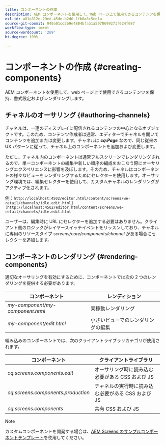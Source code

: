 ```yaml
---
title: コンポーネントの作成
description: AEM コンポーネントを使用して、Web ページ上で使用できるコンテンツを保持、書式設定およびレンダリングします。チャネルのオーサリングとコンポーネントのレンダリングについて学習するには、このページの説明に従います。
exl-id: a81e812e-29ed-45de-b2d0-1fb0a8c5ce1a
source-git-commit: 940a01cd3b9e4804bfab1a5970699271f624f087
workflow-type: tm+mt
source-wordcount: '289'
ht-degree: 100%

---
```


# コンポーネントの作成 {#creating-components}

AEM コンポーネントを使用して、web ページ上で使用できるコンテンツを保持、書式設定およびレンダリングします。

## チャネルのオーサリング {#authoring-channels}

チャネルは、一連のディスプレイに配信されるコンテンツの中心となるオブジェクトです。このため、コンテンツ作成者は通常、エディターでチャネルを開いてコンテンツを追加または変更します。チャネルは ***cq:Page*** なので、同じ従来の UX パターンに従って、チャネル上のコンポーネントを追加および変更します。

ただし、チャネル内のコンポーネントは通常フルスクリーンでレンダリングされるので、単一コンポーネントの編集や新しい順序の編成をおこなう際にオーサリングエクスペリエンスに影響を及ぼします。そのため、チャネルはコンポーネントの様々なビューをレンダリングするためにセレクターを使用します。オーサリング環境では、編集セレクターを使用して、カスタムチャネルのレンダリングがアクティブ化されます。

例：`http://localhost:4502/editor.html/content/screens/we-retail/channels/idle.edit.html](http://localhost:4502/editor.html/content/screens/we-retail/channels/idle.edit.html`

ユーザーは、編集時に URL にセレクターを追加する必要はありません。クライアント側のロジックがレイヤースイッチイベントをリッスンしており、チャネルに専用のリソースタイプ *screens/core/components/channel* がある場合にセレクターを追加します。

## コンポーネントのレンダリング {#rendering-components}

適切なオーサリングを有効にするために、コンポーネントでは次の 2 つのレンダリングを提供する必要があります。

| **コンポーネント** | **レンディション** |
|---|---|
| *my-component/my-component.html* | 実稼動レンダリング |
| *my-component/edit.html* | 小さいビューでのレンダリングの編集 |

組み込みのコンポーネントでは、次のクライアントライブラリカテゴリが使用されます。

| **コンポーネント** | **クライアントライブラリ** |
|---|---|
| *cq.screens.components.edit* | オーサリング時に読み込む必要がある CSS および JS |
| *cq.screens.components.production* | チャネルの実行時に読み込む必要がある CSS および JS |
| *cq.screens.components* | 共有 CSS および JS |

>[!NOTE]
>
>カスタムコンポーネントを開発する場合は、[AEM Screens のサンプルコンポーネントテンプレート](https://github.com/Adobe-Marketing-Cloud/aem-screens-component-template)を使用してください。

